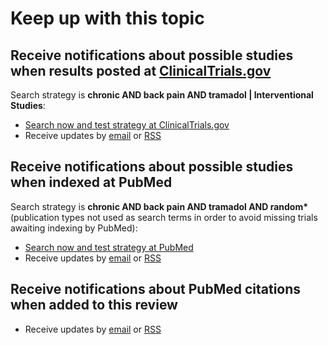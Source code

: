 Keep up with this topic
=========================

Receive notifications about possible studies when results posted at [ClinicalTrials.gov](http://clinicaltrials.gov)
-------------------------
Search strategy is **chronic AND back pain AND tramadol | Interventional Studies**:

* [Search now and test strategy at ClinicalTrials.gov](https://clinicaltrials.gov/ct2/results?term=chronic+AND+back+pain+AND+tramadol+AND+randomized&type=Intr&rslt=&recr=&age_v=&gndr=&cond=&intr=&titles=&outc=&spons=&lead=&id=&state1=&cntry1=&state2=&cntry2=&state3=&cntry3=&locn=&rcv_s=&rcv_e=&lup_s=&lup_e=)
* Receive updates by [email](https://feedburner.google.com/fb/a/mailverify?uri=ClinicaltrialsgovBackPainTramadol&amp;loc=en_US) or [RSS](http://feeds.feedburner.com/ClinicaltrialsgovPretermBirth?format=xml)

Receive notifications about possible studies when indexed at PubMed
-------------------------
Search strategy is **chronic AND back pain AND tramadol AND random\*** (publication types not used as search terms in order to avoid missing trials awaiting indexing by PubMed):

* [Search now and test strategy at PubMed](https://www.ncbi.nlm.nih.gov/pubmed/?term=chronic+AND+back+pain+AND+tramadol+AND+random*)
* Receive updates by [email](https://feedburner.google.com/fb/a/mailverify?uri=PubmedBackPainTramadol&amp;loc=en_US) or [RSS](http://feeds.feedburner.com/PubmedBackPainTramadol)

Receive notifications about PubMed citations when added to this review
-------------------------
* Receive updates by [email](https://feedburner.google.com/fb/a/mailverify?uri=OpenmetaanalysisBackPainTramadol&amp;loc=en_US) or [RSS](http://feeds.feedburner.com/OpenmetaanalysisBackPainTramadol)
